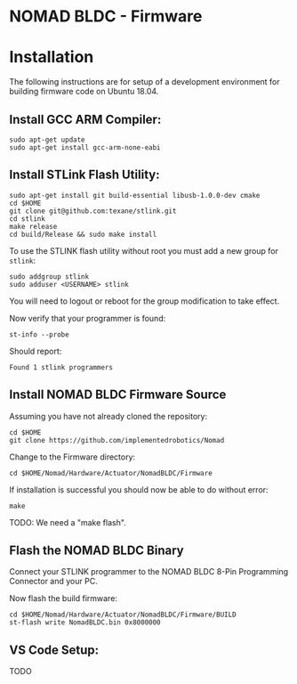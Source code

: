 # NOMAD BLDC - Firmware

# Installation

The following instructions are for setup of a development environment for building firmware code on Ubuntu 18.04.

## Install GCC ARM Compiler:

```
sudo apt-get update
sudo apt-get install gcc-arm-none-eabi
```

## Install STLink Flash Utility:

```
sudo apt-get install git build-essential libusb-1.0.0-dev cmake
cd $HOME
git clone git@github.com:texane/stlink.git
cd stlink
make release
cd build/Release && sudo make install
```

To use the STLINK flash utility without root you must add a new group for ```stlink```:

```
sudo addgroup stlink
sudo adduser <USERNAME> stlink
```
You will need to logout or reboot for the group modification to take effect.

Now verify that your programmer is found:
```
st-info --probe
```

Should report:
```
Found 1 stlink programmers
```

## Install NOMAD BLDC Firmware Source

Assuming you have not already cloned the repository:

```
cd $HOME
git clone https://github.com/implementedrobotics/Nomad
```

Change to the Firmware directory:

```
cd $HOME/Nomad/Hardware/Actuator/NomadBLDC/Firmware
```

If installation is successful you should now be able to do without error:

```
make
```
TODO: We need a "make flash".

## Flash the NOMAD BLDC Binary

Connect your STLINK programmer to the NOMAD BLDC 8-Pin Programming Connector and your PC.

Now flash the build firmware:
```
cd $HOME/Nomad/Hardware/Actuator/NomadBLDC/Firmware/BUILD
st-flash write NomadBLDC.bin 0x8000000
```

## VS Code Setup:
TODO
